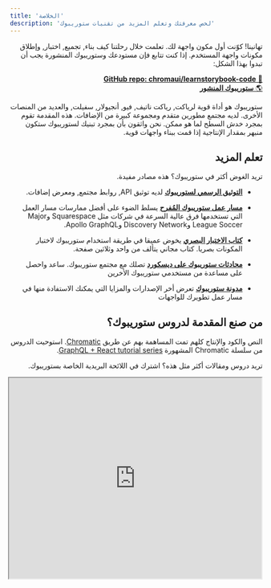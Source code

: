```yaml
---
title: 'الخلاصة'
description: 'لخص معرفتك وتعلم المزيد من تقنيات ستوريبوك'
---
```


<div style="direction: rtl">

تهانينا! كوّنت أول مكون واجهة لك.
تعلمت خلال رحلتنا كيف بناء, تجميع, اختبار, وإطلاق مكونات واجهة المستخدم. إذا كنت تتابع فإن مستودعك وستوريبوك المنشورة يجب أن تبدوا بهذا الشكل:

[📕 **GitHub repo: chromaui/learnstorybook-code**](https://github.com/chromaui/learnstorybook-code)
<br/>
[🌎 **ستوريبوك المنشور**](https://master--5ccbe484c994280020b6d128.chromatic.com)

ستوريبوك هو أداة قوية لرياكت, رياكت ناتيف, فيو, أنجيولار, سفيلت, والعديد من المنصات الأخرى. لديه مجتمع مطورين متقدم ومجموعة كبيرة من الإضافات. هذه المقدمة تقوم بمجرد خدش السطح لما هو ممكن. نحن واثقون بأن بمجرد تبنيك لستوريبوك ستكون منبهر بمقدار الإنتاجية إذا قمت ببناء واجهات قوية.

## تعلم المزيد

تريد الغوض أكثر في ستوريبوك؟ هذه مصادر مفيدة.

- [**التوثيق الرسمي لستوريبوك**](https://storybook.js.org/docs/react/get-started/introduction) لديه توثيق API, روابط مجتمع, ومعرض إضافات.

- [**مسار عمل ستوريبوك المُفرح**](https://www.chromatic.com/blog/the-delightful-storybook-workflow) يسلط الضوء على أفضل ممارسات مسار العمل التي تستخدمها فرق عالية السرعة في شركات مثل Squarespace وMajor League Soccer وDiscovery Network وApollo GraphQL.

- [**كتاب الاختبار البصري**](https://storybook.js.org/tutorials/visual-testing-handbook/) يخوض عميقا في طريقة استخدام ستوريبوك لاختبار المكونات بصريا. كتاب مجاني يتألف من واحد وثلاثين صفحة.

- [**محادثات ستوريبوك على ديسكورد**](https://discord.gg/UUt2PJb) تصلك مع مجتمع ستوريبوك. ساعد واحصل على مساعدة من مستخدمي ستوريبوك الأخرين

- [**مدونة ستوريبوك**](https://storybook.js.org/blog) تعرض أخر الإصدارات والمزايا التي يمكنك الاستفادة منها في مسار عمل تطويرك للواجهات

## من صنع المقدمة لدروس ستوريبوك؟

النص والكود والإنتاج كلهم تمت المساهمة بهم عن طريق [Chromatic](https://www.chromatic.com/?utm_source=storybook_website&utm_medium=link&utm_campaign=storybook). استوحيت الدروس من سلسلة Chromatic المشهورة [GraphQL + React tutorial series](https://www.chromatic.com/blog/graphql-react-tutorial-part-1-6).

تريد دروس ومقالات أكثر مثل هذه؟ اشترك في اللائحة البريدية الخاصة بستوريبوك.

<iframe style="height:400px;width:100%;max-width:800px;margin:0px auto;" src="https://upscri.be/d42fc0?as_embed"></iframe>

</div>
